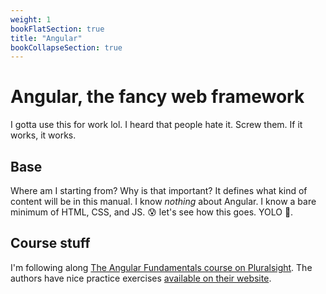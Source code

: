 ```yaml
---
weight: 1
bookFlatSection: true
title: "Angular"
bookCollapseSection: true
---
```


# Angular, the fancy web framework
I gotta use this for work lol. I heard that people hate it. Screw them. If it works, it works.

## Base
Where am I starting from? Why is that important? It defines what kind of content will be in this manual. I know *nothing* about Angular. I know a bare minimum of HTML, CSS, and JS. 😰 let's see how this goes. YOLO 🙂.

## Course stuff
I'm following along [The Angular Fundamentals course on Pluralsight](https://www.pluralsight.com/courses/angular-fundamentals). The authors have nice practice exercises [available on their website](https://jcoop.io/angular-practice-exercises/).